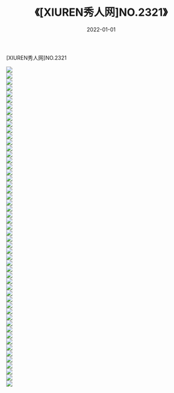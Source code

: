﻿---
layout: post
title:  《[XIUREN秀人网]NO.2321》
date:   2022-01-01
img: http://pic.660000.xyz/1:/秀人网/秀人网第03部分/[XIUREN秀人网]NO.2321/000.jpg
categories: [美女, 清纯, 唯美]
---

[XIUREN秀人网]NO.2321

 ![](http://pic.660000.xyz/1:/秀人网/秀人网第03部分/[XIUREN秀人网]NO.2321/001.jpg) <br>![](http://pic.660000.xyz/1:/秀人网/秀人网第03部分/[XIUREN秀人网]NO.2321/002.jpg) <br>![](http://pic.660000.xyz/1:/秀人网/秀人网第03部分/[XIUREN秀人网]NO.2321/003.jpg) <br>![](http://pic.660000.xyz/1:/秀人网/秀人网第03部分/[XIUREN秀人网]NO.2321/004.jpg) <br>![](http://pic.660000.xyz/1:/秀人网/秀人网第03部分/[XIUREN秀人网]NO.2321/005.jpg) <br>![](http://pic.660000.xyz/1:/秀人网/秀人网第03部分/[XIUREN秀人网]NO.2321/006.jpg) <br>![](http://pic.660000.xyz/1:/秀人网/秀人网第03部分/[XIUREN秀人网]NO.2321/007.jpg) <br>![](http://pic.660000.xyz/1:/秀人网/秀人网第03部分/[XIUREN秀人网]NO.2321/008.jpg) <br>![](http://pic.660000.xyz/1:/秀人网/秀人网第03部分/[XIUREN秀人网]NO.2321/009.jpg) <br>![](http://pic.660000.xyz/1:/秀人网/秀人网第03部分/[XIUREN秀人网]NO.2321/010.jpg) <br>![](http://pic.660000.xyz/1:/秀人网/秀人网第03部分/[XIUREN秀人网]NO.2321/011.jpg) <br>![](http://pic.660000.xyz/1:/秀人网/秀人网第03部分/[XIUREN秀人网]NO.2321/012.jpg) <br>![](http://pic.660000.xyz/1:/秀人网/秀人网第03部分/[XIUREN秀人网]NO.2321/013.jpg) <br>![](http://pic.660000.xyz/1:/秀人网/秀人网第03部分/[XIUREN秀人网]NO.2321/014.jpg) <br>![](http://pic.660000.xyz/1:/秀人网/秀人网第03部分/[XIUREN秀人网]NO.2321/015.jpg) <br>![](http://pic.660000.xyz/1:/秀人网/秀人网第03部分/[XIUREN秀人网]NO.2321/016.jpg) <br>![](http://pic.660000.xyz/1:/秀人网/秀人网第03部分/[XIUREN秀人网]NO.2321/017.jpg) <br>![](http://pic.660000.xyz/1:/秀人网/秀人网第03部分/[XIUREN秀人网]NO.2321/018.jpg) <br>![](http://pic.660000.xyz/1:/秀人网/秀人网第03部分/[XIUREN秀人网]NO.2321/019.jpg) <br>![](http://pic.660000.xyz/1:/秀人网/秀人网第03部分/[XIUREN秀人网]NO.2321/020.jpg) <br>![](http://pic.660000.xyz/1:/秀人网/秀人网第03部分/[XIUREN秀人网]NO.2321/021.jpg) <br>![](http://pic.660000.xyz/1:/秀人网/秀人网第03部分/[XIUREN秀人网]NO.2321/022.jpg) <br>![](http://pic.660000.xyz/1:/秀人网/秀人网第03部分/[XIUREN秀人网]NO.2321/023.jpg) <br>![](http://pic.660000.xyz/1:/秀人网/秀人网第03部分/[XIUREN秀人网]NO.2321/024.jpg) <br>![](http://pic.660000.xyz/1:/秀人网/秀人网第03部分/[XIUREN秀人网]NO.2321/025.jpg) <br>![](http://pic.660000.xyz/1:/秀人网/秀人网第03部分/[XIUREN秀人网]NO.2321/026.jpg) <br>![](http://pic.660000.xyz/1:/秀人网/秀人网第03部分/[XIUREN秀人网]NO.2321/027.jpg) <br>![](http://pic.660000.xyz/1:/秀人网/秀人网第03部分/[XIUREN秀人网]NO.2321/028.jpg) <br>![](http://pic.660000.xyz/1:/秀人网/秀人网第03部分/[XIUREN秀人网]NO.2321/029.jpg) <br>![](http://pic.660000.xyz/1:/秀人网/秀人网第03部分/[XIUREN秀人网]NO.2321/030.jpg) <br>![](http://pic.660000.xyz/1:/秀人网/秀人网第03部分/[XIUREN秀人网]NO.2321/031.jpg) <br>![](http://pic.660000.xyz/1:/秀人网/秀人网第03部分/[XIUREN秀人网]NO.2321/032.jpg) <br>![](http://pic.660000.xyz/1:/秀人网/秀人网第03部分/[XIUREN秀人网]NO.2321/033.jpg) <br>![](http://pic.660000.xyz/1:/秀人网/秀人网第03部分/[XIUREN秀人网]NO.2321/034.jpg) <br>![](http://pic.660000.xyz/1:/秀人网/秀人网第03部分/[XIUREN秀人网]NO.2321/035.jpg) <br>![](http://pic.660000.xyz/1:/秀人网/秀人网第03部分/[XIUREN秀人网]NO.2321/036.jpg) <br>![](http://pic.660000.xyz/1:/秀人网/秀人网第03部分/[XIUREN秀人网]NO.2321/037.jpg) <br>![](http://pic.660000.xyz/1:/秀人网/秀人网第03部分/[XIUREN秀人网]NO.2321/038.jpg) <br>![](http://pic.660000.xyz/1:/秀人网/秀人网第03部分/[XIUREN秀人网]NO.2321/039.jpg) <br>![](http://pic.660000.xyz/1:/秀人网/秀人网第03部分/[XIUREN秀人网]NO.2321/040.jpg) <br>![](http://pic.660000.xyz/1:/秀人网/秀人网第03部分/[XIUREN秀人网]NO.2321/041.jpg) <br>![](http://pic.660000.xyz/1:/秀人网/秀人网第03部分/[XIUREN秀人网]NO.2321/042.jpg) <br>![](http://pic.660000.xyz/1:/秀人网/秀人网第03部分/[XIUREN秀人网]NO.2321/043.jpg) <br>![](http://pic.660000.xyz/1:/秀人网/秀人网第03部分/[XIUREN秀人网]NO.2321/044.jpg) <br>![](http://pic.660000.xyz/1:/秀人网/秀人网第03部分/[XIUREN秀人网]NO.2321/045.jpg) <br>![](http://pic.660000.xyz/1:/秀人网/秀人网第03部分/[XIUREN秀人网]NO.2321/046.jpg) <br>![](http://pic.660000.xyz/1:/秀人网/秀人网第03部分/[XIUREN秀人网]NO.2321/047.jpg) <br>![](http://pic.660000.xyz/1:/秀人网/秀人网第03部分/[XIUREN秀人网]NO.2321/048.jpg) <br>![](http://pic.660000.xyz/1:/秀人网/秀人网第03部分/[XIUREN秀人网]NO.2321/049.jpg) <br>![](http://pic.660000.xyz/1:/秀人网/秀人网第03部分/[XIUREN秀人网]NO.2321/050.jpg) <br>![](http://pic.660000.xyz/1:/秀人网/秀人网第03部分/[XIUREN秀人网]NO.2321/051.jpg) <br>![](http://pic.660000.xyz/1:/秀人网/秀人网第03部分/[XIUREN秀人网]NO.2321/052.jpg) <br>![](http://pic.660000.xyz/1:/秀人网/秀人网第03部分/[XIUREN秀人网]NO.2321/053.jpg) <br>